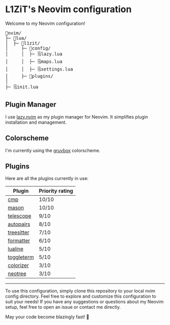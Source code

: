 # L1ZiT's Neovim configuration

Welcome to my Neovim configuration!

<pre>
📂nvim/
├─ 📂lua/
│  ├─ 📂l1zit/
│     ├─ 📂config/
│     │  ├─ 🗒️lazy.lua
│     │  ├─ 🗒️maps.lua
│     │  ├─ 🗒️settings.lua
│     ├─ 📂plugins/
│ 
├─ 🗒️init.lua
</pre>

## Plugin Manager

I use [lazy.nvim](https://github.com/folke/lazy.nvim) as my plugin manager for Neovim. It simplifies plugin installation and management.

## Colorscheme

I'm currently using the [gruvbox](https://github.com/ellisonleao/gruvbox.nvim) colorscheme.

## Plugins

Here are all the plugins currently in use:

| Plugin | Priority rating |
|--------|-----------------|
| [cmp](https://github.com/hrsh7th/nvim-cmp) | 10/10 |
| [mason](https://github.com/williamboman/mason.nvim) | 10/10 |
| [telescope](https://github.com/nvim-telescope/telescope.nvim) | 9/10 |
| [autopairs](https://github.com/windwp/nvim-autopairs) | 8/10 |
| [treesitter](https://github.com/nvim-treesitter/nvim-treesitter) | 7/10 |
| [formatter](https://github.com/mhartington/formatter.nvim) | 6/10 |
| [lualine](https://github.com/nvim-lualine/lualine.nvim) | 5/10 |
| [toggleterm](https://github.com/akinsho/toggleterm.nvim) | 5/10 |
| [colorizer](https://github.com/norcalli/nvim-colorizer.lua) | 3/10 |
| [neotree](https://github.com/nvim-neo-tree/neo-tree.nvim) | 3/10 |

---

To use this configuration, simply clone this repository to your local nvim config directory.
Feel free to explore and customize this configuration to suit your needs!
If you have any suggestions or questions about my Neovim setup, feel free to open an issue or contact me directly.

May your code become blazingly fast! 🚀
